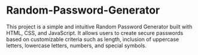 # Random-Password-Generator
This project is a simple and intuitive Random Password Generator built with HTML, CSS, and JavaScript. It allows users to create secure passwords based on customizable criteria such as length, inclusion of uppercase letters, lowercase letters, numbers, and special symbols.
